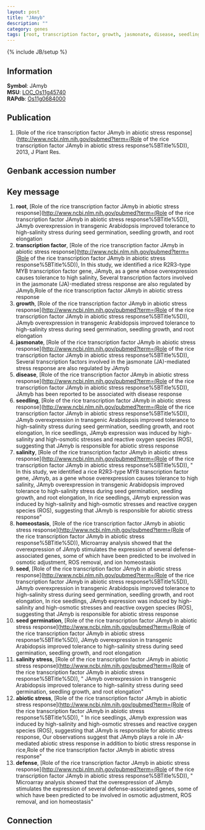 ```yaml
---
layout: post
title: "JAmyb"
description: ""
category: genes
tags: [root, transcription factor, growth, jasmonate, disease, seedling, salinity, homeostasis, seed, seed germination, salinity stress, abiotic stress, defense]
---
```

{% include JB/setup %}

## Information
__Symbol__: JAmyb  
__MSU__: [LOC_Os11g45740](http://rice.plantbiology.msu.edu/cgi-bin/ORF_infopage.cgi?orf=LOC_Os11g45740)  
__RAPdb__: [Os11g0684000](http://rapdb.dna.affrc.go.jp/viewer/gbrowse_details/irgsp1?name=Os11g0684000)  

## Publication
1. [Role of the rice transcription factor JAmyb in abiotic stress response](http://www.ncbi.nlm.nih.gov/pubmed?term=(Role of the rice transcription factor JAmyb in abiotic stress response%5BTitle%5D)), 2013, J Plant Res.

## Genbank accession number

## Key message
1. __root__, [Role of the rice transcription factor JAmyb in abiotic stress response](http://www.ncbi.nlm.nih.gov/pubmed?term=(Role of the rice transcription factor JAmyb in abiotic stress response%5BTitle%5D)),  JAmyb overexpression in transgenic Arabidopsis improved tolerance to high-salinity stress during seed germination, seedling growth, and root elongation
2. __transcription factor__, [Role of the rice transcription factor JAmyb in abiotic stress response](http://www.ncbi.nlm.nih.gov/pubmed?term=(Role of the rice transcription factor JAmyb in abiotic stress response%5BTitle%5D)),  In this study, we identified a rice R2R3-type MYB transcription factor gene, JAmyb, as a gene whose overexpression causes tolerance to high salinity, Several transcription factors involved in the jasmonate (JA)-mediated stress response are also regulated by JAmyb,Role of the rice transcription factor JAmyb in abiotic stress response
3. __growth__, [Role of the rice transcription factor JAmyb in abiotic stress response](http://www.ncbi.nlm.nih.gov/pubmed?term=(Role of the rice transcription factor JAmyb in abiotic stress response%5BTitle%5D)),  JAmyb overexpression in transgenic Arabidopsis improved tolerance to high-salinity stress during seed germination, seedling growth, and root elongation
4. __jasmonate__, [Role of the rice transcription factor JAmyb in abiotic stress response](http://www.ncbi.nlm.nih.gov/pubmed?term=(Role of the rice transcription factor JAmyb in abiotic stress response%5BTitle%5D)),  Several transcription factors involved in the jasmonate (JA)-mediated stress response are also regulated by JAmyb
5. __disease__, [Role of the rice transcription factor JAmyb in abiotic stress response](http://www.ncbi.nlm.nih.gov/pubmed?term=(Role of the rice transcription factor JAmyb in abiotic stress response%5BTitle%5D)),  JAmyb has been reported to be associated with disease response
6. __seedling__, [Role of the rice transcription factor JAmyb in abiotic stress response](http://www.ncbi.nlm.nih.gov/pubmed?term=(Role of the rice transcription factor JAmyb in abiotic stress response%5BTitle%5D)),  JAmyb overexpression in transgenic Arabidopsis improved tolerance to high-salinity stress during seed germination, seedling growth, and root elongation, In rice seedlings, JAmyb expression was induced by high-salinity and high-osmotic stresses and reactive oxygen species (ROS), suggesting that JAmyb is responsible for abiotic stress response
7. __salinity__, [Role of the rice transcription factor JAmyb in abiotic stress response](http://www.ncbi.nlm.nih.gov/pubmed?term=(Role of the rice transcription factor JAmyb in abiotic stress response%5BTitle%5D)), " In this study, we identified a rice R2R3-type MYB transcription factor gene, JAmyb, as a gene whose overexpression causes tolerance to high salinity, JAmyb overexpression in transgenic Arabidopsis improved tolerance to high-salinity stress during seed germination, seedling growth, and root elongation, In rice seedlings, JAmyb expression was induced by high-salinity and high-osmotic stresses and reactive oxygen species (ROS), suggesting that JAmyb is responsible for abiotic stress response"
8. __homeostasis__, [Role of the rice transcription factor JAmyb in abiotic stress response](http://www.ncbi.nlm.nih.gov/pubmed?term=(Role of the rice transcription factor JAmyb in abiotic stress response%5BTitle%5D)),  Microarray analysis showed that the overexpression of JAmyb stimulates the expression of several defense-associated genes, some of which have been predicted to be involved in osmotic adjustment, ROS removal, and ion homeostasis
9. __seed__, [Role of the rice transcription factor JAmyb in abiotic stress response](http://www.ncbi.nlm.nih.gov/pubmed?term=(Role of the rice transcription factor JAmyb in abiotic stress response%5BTitle%5D)),  JAmyb overexpression in transgenic Arabidopsis improved tolerance to high-salinity stress during seed germination, seedling growth, and root elongation, In rice seedlings, JAmyb expression was induced by high-salinity and high-osmotic stresses and reactive oxygen species (ROS), suggesting that JAmyb is responsible for abiotic stress response
10. __seed germination__, [Role of the rice transcription factor JAmyb in abiotic stress response](http://www.ncbi.nlm.nih.gov/pubmed?term=(Role of the rice transcription factor JAmyb in abiotic stress response%5BTitle%5D)),  JAmyb overexpression in transgenic Arabidopsis improved tolerance to high-salinity stress during seed germination, seedling growth, and root elongation
11. __salinity stress__, [Role of the rice transcription factor JAmyb in abiotic stress response](http://www.ncbi.nlm.nih.gov/pubmed?term=(Role of the rice transcription factor JAmyb in abiotic stress response%5BTitle%5D)), " JAmyb overexpression in transgenic Arabidopsis improved tolerance to high-salinity stress during seed germination, seedling growth, and root elongation"
12. __abiotic stress__, [Role of the rice transcription factor JAmyb in abiotic stress response](http://www.ncbi.nlm.nih.gov/pubmed?term=(Role of the rice transcription factor JAmyb in abiotic stress response%5BTitle%5D)), " In rice seedlings, JAmyb expression was induced by high-salinity and high-osmotic stresses and reactive oxygen species (ROS), suggesting that JAmyb is responsible for abiotic stress response, Our observations suggest that JAmyb plays a role in JA-mediated abiotic stress response in addition to biotic stress response in rice,Role of the rice transcription factor JAmyb in abiotic stress response"
13. __defense__, [Role of the rice transcription factor JAmyb in abiotic stress response](http://www.ncbi.nlm.nih.gov/pubmed?term=(Role of the rice transcription factor JAmyb in abiotic stress response%5BTitle%5D)), " Microarray analysis showed that the overexpression of JAmyb stimulates the expression of several defense-associated genes, some of which have been predicted to be involved in osmotic adjustment, ROS removal, and ion homeostasis"

## Connection


